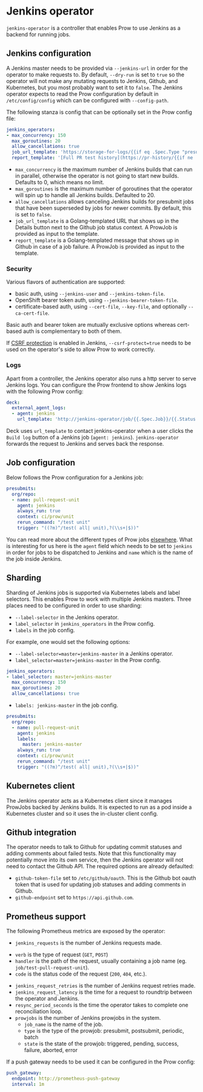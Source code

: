 # Jenkins operator

`jenkins-operator` is a controller that enables Prow to use Jenkins
as a backend for running jobs. 

## Jenkins configuration

A Jenkins master needs to be provided via `--jenkins-url` in order for
the operator to make requests to. By default, `--dry-run` is set to `true`
so the operator will not make any mutating requests to Jenkins, Github,
and Kubernetes, but you most probably want to set it to `false`.
The Jenkins operator expects to read the Prow configuration by default
in `/etc/config/config` which can be configured with `--config-path`.

The following stanza is config that can be optionally set in the Prow config file:

```yaml
jenkins_operators:
- max_concurrency: 150
  max_goroutines: 20
  allow_cancellations: true
  job_url_template: 'https://storage-for-logs/{{if eq .Spec.Type "presubmit"}}pr-logs/pull{{else if eq .Spec.Type "batch"}}pr-logs/pull{{else}}logs{{end}}{{if ne .Spec.Refs.Repo "origin"}}/{{.Spec.Refs.Org}}_{{.Spec.Refs.Repo}}{{end}}{{if eq .Spec.Type "presubmit"}}/{{with index .Spec.Refs.Pulls 0}}{{.Number}}{{end}}{{else if eq .Spec.Type "batch"}}/batch{{end}}/{{.Spec.Job}}/{{.Status.BuildID}}/'
  report_template: '[Full PR test history](https://pr-history/{{if ne .Spec.Refs.Repo "origin"}}{{.Spec.Refs.Org}}_{{.Spec.Refs.Repo}}/{{end}}{{with index .Spec.Refs.Pulls 0}}{{.Number}}{{end}}).'
```

* `max_concurrency` is the maximum number of Jenkins builds that can
run in parallel, otherwise the operator is not going to start new builds.
Defaults to 0, which means no limit.
* `max_goroutines` is the maximum number of goroutines that the operator
will spin up to handle all Jenkins builds. Defaulted to 20.
* `allow_cancellations` allows canceling Jenkins builds for presubmit
jobs that have been superseded by jobs for newer commits. By default,
this is set to `false`.
* `job_url_template` is a Golang-templated URL that shows up in the Details
button next to the Github job status context. A ProwJob is provided as input
to the template.
* `report_template` is a Golang-templated message that shows up in Github in
case of a job failure. A ProwJob is provided as input to the template.

### Security

Various flavors of authentication are supported:
* basic auth, using `--jenkins-user` and `--jenkins-token-file`.
* OpenShift bearer token auth, using `--jenkins-bearer-token-file`.
* certificate-based auth, using `--cert-file`, `--key-file`, and
optionally `--ca-cert-file`.

Basic auth and bearer token are mutually exclusive options whereas
cert-based auth is complementary to both of them.

If [CSRF protection](https://wiki.jenkins.io/display/JENKINS/CSRF+Protection) is enabled in Jenkins, `--csrf-protect=true`
needs to be used on the operator's side to allow Prow to work correctly.

### Logs

Apart from a controller, the Jenkins operator also runs a http server
to serve Jenkins logs. You can configure the Prow frontend to show
Jenkins logs with the following Prow config:
```yaml
deck:
  external_agent_logs:
  - agent: jenkins
    url_template: 'http://jenkins-operator/job/{{.Spec.Job}}/{{.Status.BuildID}}/consoleText'
```

Deck uses `url_template` to contact jenkins-operator when a user
clicks the `Build log` button of a Jenkins job (`agent: jenkins`).
`jenkins-operator` forwards the request to Jenkins and serves back
the response.

## Job configuration

Below follows the Prow configuration for a Jenkins job:
```yaml
presubmits:
  org/repo:
  - name: pull-request-unit
    agent: jenkins
    always_run: true
    context: ci/prow/unit
    rerun_command: "/test unit"
    trigger: "((?m)^/test( all| unit),?(\\s+|$))"
```

You can read more about the different types of Prow jobs [elsewhere](https://github.com/kubernetes/test-infra/tree/master/prow#how-to-add-new-jobs).
What is interesting for us here is the `agent` field which needs to
be set to `jenkins` in order for jobs to be dispatched to Jenkins and
`name` which is the name of the job inside Jenkins.

## Sharding

Sharding of Jenkins jobs is supported via Kubernetes labels and label
selectors. This enables Prow to work with multiple Jenkins masters.
Three places need to be configured in order to use sharding:
* `--label-selector` in the Jenkins operator.
* `label_selector` in `jenkins_operators` in the Prow config.
* `labels` in the job config. 

For example, one would set the following options:
* `--label-selector=master=jenkins-master` in a Jenkins operator.
* `label_selector=master=jenkins-master` in the Prow config.
```yaml
jenkins_operators:
- label_selector: master=jenkins-master
  max_concurrency: 150
  max_goroutines: 20
  allow_cancellations: true
```

* `labels: jenkins-master` in the job config.

```yaml
presubmits:
  org/repo:
  - name: pull-request-unit
    agent: jenkins
    labels:
      master: jenkins-master
    always_run: true
    context: ci/prow/unit
    rerun_command: "/test unit"
    trigger: "((?m)^/test( all| unit),?(\\s+|$))"
```

## Kubernetes client

The Jenkins operator acts as a Kubernetes client since it manages ProwJobs
backed by Jenkins builds. It is expected to run as a pod inside a Kubernetes
cluster and so it uses the in-cluster client config.

## Github integration

The operator needs to talk to Github for updating commit statuses and
adding comments about failed tests. Note that this functionality may
potentially move into its own service, then the Jenkins operator will
not need to contact the Github API. The required options are already
defaulted:
* `github-token-file` set to `/etc/github/oauth`. This is the Github bot
oauth token that is used for updating job statuses and adding comments
in Github.
* `github-endpoint` set to `https://api.github.com`.


## Prometheus support

The following Prometheus metrics are exposed by the operator:

* `jenkins_requests` is the number of Jenkins requests made.
 - `verb` is the type of request (`GET`, `POST`)
 - `handler` is the path of the request, usually containing a
   job name (eg. `job/test-pull-request-unit`).
 - `code` is the status code of the request (`200`, `404`, etc.).
* `jenkins_request_retries` is the number of Jenkins request
retries made.
* `jenkins_request_latency` is the time for a request to roundtrip
between the operator and Jenkins.
* `resync_period_seconds` is the time the operator takes to complete
one reconciliation loop.
* `prowjobs` is the number of Jenkins prowjobs in the system.
  - `job_name` is the name of the job.
  - `type` is the type of the prowjob: presubmit, postsubmit, periodic, batch
  - `state` is the state of the prowjob: triggered, pending, success, failure, aborted, error

If a push gateway needs to be used it can be configured in the Prow config:
```yaml
push_gateway:
  endpoint: http://prometheus-push-gateway
  interval: 1m
```
